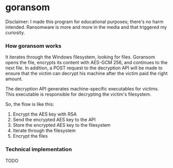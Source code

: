 # goransom
Disclaimer: I made this program for educational purposes; there's no harm intended. Ransomware is more and more in the media and that triggered my curiosity.

### How goransom works
It iterates through the Windows filesystem, looking for files. Goransom opens the file, encrypts its content with AES-GCM 256, and continues to the next file. In addition, a POST request to the decryption API will be made to ensure that the victim can decrypt his machine after the victim paid the right amount.

The decryption API generates machine-specific executables for victims. This executable is responsible for decrypting the victim's filesystem.

So, the flow is like this:
1. Encrypt the AES key with RSA
2. Send the encrypted AES key to the API
3. Store the encrypted AES key to the filesystem
4. Iterate through the filesystem
5. Encrypt the files

### Technical implementation
TODO